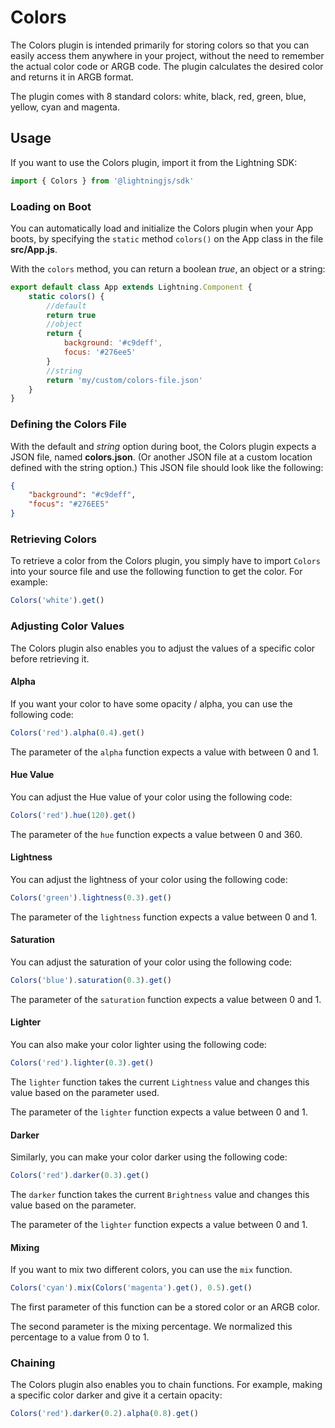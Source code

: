 # Colors

The Colors plugin is intended primarily for storing colors so that you can easily access them anywhere in your project, without the need to remember the actual color code or ARGB code. The plugin calculates the desired color and returns it in ARGB format.

The plugin comes with 8 standard colors: white, black, red, green, blue, yellow, cyan and magenta.

## Usage

If you want to use the Colors plugin, import it from the Lightning SDK:

```js
import { Colors } from '@lightningjs/sdk'
```

### Loading on Boot

You can automatically load and initialize the Colors plugin when your App boots, by specifying the `static` method `colors()` on the App class in the file **src/App.js**.

With the `colors` method, you can return a boolean *true*, an object or a string:

```js
export default class App extends Lightning.Component {
	static colors() {
        //default
        return true
        //object
        return {
            background: '#c9deff',
            focus: '#276ee5'
        }
        //string
        return 'my/custom/colors-file.json'
    }
}
```

### Defining the Colors File

With the default and *string* option during boot, the Colors plugin expects a JSON file, named **colors.json**. (Or another JSON file at a custom location defined with the string option.) This JSON file should look like the following:

```json
{
    "background": "#c9deff",
    "focus": "#276EE5"
}
```

### Retrieving Colors

To retrieve a color from the Colors plugin, you simply have to import `Colors` into your source file and use the following function to get the color. For example:

```js
Colors('white').get()
```

### Adjusting Color Values

The Colors plugin also enables you to adjust the values of a specific color before retrieving it.

#### Alpha
If you want your color to have some opacity / alpha, you can use the following code:

```js
Colors('red').alpha(0.4).get()
```

The parameter of the `alpha` function expects a value with between 0 and 1.

#### Hue Value
You can adjust the Hue value of your color using the following code:

```js
Colors('red').hue(120).get()
```

The parameter of the `hue` function expects a value between 0 and 360.

#### Lightness
You can adjust the lightness of your color using the following code:

```js
Colors('green').lightness(0.3).get()
```

The parameter of the `lightness` function expects a value between 0 and 1.

#### Saturation
You can adjust the saturation of your color using the following code:

```js
Colors('blue').saturation(0.3).get()
```

The parameter of the `saturation` function expects a value between 0 and 1.

#### Lighter
You can also make your color lighter using the following code:

```js
Colors('red').lighter(0.3).get()
```

The `lighter` function takes the current `Lightness` value and changes this value based on the parameter used.

The parameter of the `lighter` function expects a value between 0 and 1.

#### Darker
Similarly, you can make your color darker using the following code:

```js
Colors('red').darker(0.3).get()
```

The `darker` function takes the current `Brightness` value and changes this value based on the parameter.

The parameter of the `lighter` function expects a value between 0 and 1.

#### Mixing
If you want to mix two different colors, you can use the `mix` function.

```js
Colors('cyan').mix(Colors('magenta').get(), 0.5).get()
```

The first parameter of this function can be a stored color or an ARGB color.

The second parameter is the mixing percentage. We normalized this percentage to a value from 0 to 1.

### Chaining

The Colors plugin also enables you to chain functions. For example, making a specific color darker and give it a certain opacity:

```js
Colors('red').darker(0.2).alpha(0.8).get()
```
